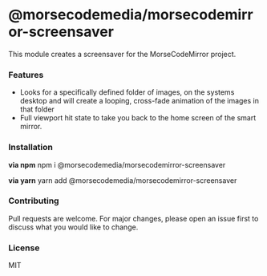 # @morsecodemedia/morsecodemirror-screensaver

This module creates a screensaver for the MorseCodeMirror project.

### Features

* Looks for a specifically defined folder of images, on the systems desktop and will create a looping, cross-fade animation of the images in that folder
* Full viewport hit state to take you back to the home screen of the smart mirror.

### Installation

**via npm**
    npm i @morsecodemedia/morsecodemirror-screensaver

**via yarn**
    yarn add @morsecodemedia/morsecodemirror-screensaver


### Contributing

Pull requests are welcome. For major changes, please open an issue first to discuss what you would like to change.

### License

MIT
